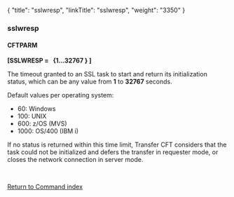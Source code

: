 {
    "title": "sslwresp",
    "linkTitle": "sslwresp",
    "weight": "3350"
}<span id="sslwresp"></span>

### sslwresp

#### CFTPARM

<span style="font-weight: bold;">\[SSLWRESP =   {1...32767
} \]</span>

The timeout granted to an SSL task to start and return
its initialization status, which can be any
value from <span style="font-weight: bold;">1</span> to <span style="font-weight: bold;">32767</span> seconds.

Default values per operating system:

-   60: Windows
-   100: UNIX
-   600: z/OS (MVS)
-   1000: OS/400 (IBM i)

If no status is returned within this time limit, <span class="mc-variable axway_variables.Component_Short_Name variable">Transfer CFT</span> considers
that the task could not be initialized and defers the transfer in requester
mode, or closes the network connection in server mode.

 

[Return to Command index](../../)
